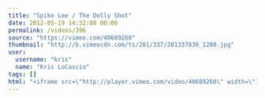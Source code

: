 ```yaml
---
title: "Spike Lee / The Dolly Shot"
date: 2012-05-19 14:32:08 00:00
permalink: /videos/396
source: "https://vimeo.com/40689260"
thumbnail: "http://b.vimeocdn.com/ts/281/337/281337836_1280.jpg"
user:
  username: "kris"
  name: "Kris LoCascio"
tags: []
html: "<iframe src=\"http://player.vimeo.com/video/40689260\" width=\"1280\" height=\"720\" frameborder=\"0\" webkitallowfullscreen mozallowfullscreen allowfullscreen></iframe>"
---
```


